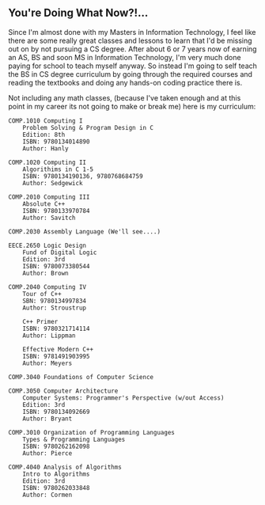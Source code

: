 ## You're Doing What Now?!...

Since I'm almost done with my Masters in Information Technology, I feel like there are some really great classes and lessons to learn that I'd be missing out on by not pursuing a CS degree. After about 6 or 7 years now of earning an AS, BS and soon MS in Information Technology, I'm very much done paying for school to teach myself anyway. So instead I'm going to self teach the BS in CS degree curriculum by going through the required courses and reading the textbooks and doing any hands-on coding practice there is. 

Not including any math classes, (because I've taken enough and at this point in my career its not going to make or break me) here is my curriculum:


```gherkin
COMP.1010 Computing I 
	Problem Solving & Program Design in C
	Edition: 8th
	ISBN: 9780134014890
	Author: Hanly 

COMP.1020 Computing II
	Algorithims in C 1-5
	ISBN: 9780134190136, 9780768684759
	Author: Sedgewick 
	
COMP.2010 Computing III
	Absolute C++
	ISBN: 9780133970784
	Author: Savitch 
	
COMP.2030 Assembly Language (We'll see....)

EECE.2650 Logic Design 
	Fund of Digital Logic
	Edition: 3rd
	ISBN: 9780073380544
	Author: Brown 
	
COMP.2040 Computing IV
	Tour of C++
	SBN: 9780134997834
	Author: Stroustrup 
	
	C++ Primer
	ISBN: 9780321714114
	Author: Lippman 
	
	Effective Modern C++
	ISBN: 9781491903995
	Author: Meyers 
	
COMP.3040 Foundations of Computer Science

COMP.3050 Computer Architecture 
	Computer Systems: Programmer's Perspective (w/out Access)
	Edition: 3rd
   	ISBN: 9780134092669
	Author: Bryant 
	
COMP.3010 Organization of Programming Languages
	Types & Programming Languages
	ISBN: 9780262162098
	Author: Pierce 
	
COMP.4040 Analysis of Algorithms
	Intro to Algorithms
	Edition: 3rd
	ISBN: 9780262033848
	Author: Cormen 
```
